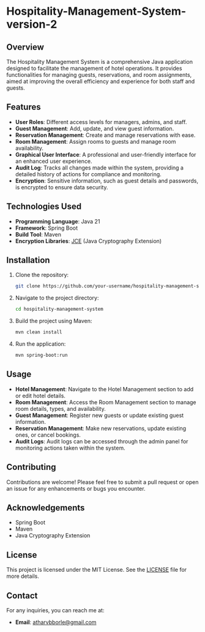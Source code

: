 # Hospitality-Management-System-version-2

## Overview
The Hospitality Management System is a comprehensive Java application designed to facilitate the management of hotel operations. It provides functionalities for managing guests, reservations, and room assignments, aimed at improving the overall efficiency and experience for both staff and guests.

## Features
- **User Roles**: Different access levels for managers, admins, and staff.
- **Guest Management**: Add, update, and view guest information.
- **Reservation Management**: Create and manage reservations with ease.
- **Room Management**: Assign rooms to guests and manage room availability.
- **Graphical User Interface**: A professional and user-friendly interface for an enhanced user experience.
- **Audit Log**: Tracks all changes made within the system, providing a detailed history of actions for compliance and monitoring.
- **Encryption**: Sensitive information, such as guest details and passwords, is encrypted to ensure data security.

## Technologies Used
- **Programming Language**: Java 21
- **Framework**: Spring Boot
- **Build Tool**: Maven
- **Encryption Libraries**: [JCE](https://docs.oracle.com/javase/8/docs/technotes/guides/security/crypto/CryptoSpec.html) (Java Cryptography Extension)

## Installation
1. Clone the repository:
   ```bash
   git clone https://github.com/your-username/hospitality-management-system.git
   
2. Navigate to the project directory:
   ```bash
   cd hospitality-management-system
   
4. Build the project using Maven:
   ```bash
   mvn clean install
   
6. Run the application:
   ```bash
   mvn spring-boot:run

## Usage

- **Hotel Management**: Navigate to the Hotel Management section to add or edit hotel details.
- **Room Management**: Access the Room Management section to manage room details, types, and availability.
- **Guest Management**: Register new guests or update existing guest information.
- **Reservation Management**: Make new reservations, update existing ones, or cancel bookings.
- **Audit Logs**: Audit logs can be accessed through the admin panel for monitoring actions taken within the system.

## Contributing
Contributions are welcome! Please feel free to submit a pull request or open an issue for any enhancements or bugs you encounter.


## Acknowledgements
- Spring Boot
- Maven
- Java Cryptography Extension

## License

This project is licensed under the MIT License. See the [LICENSE](LICENSE) file for more details.

## Contact

For any inquiries, you can reach me at:
- **Email**: atharvbborle@gmail.com


  
